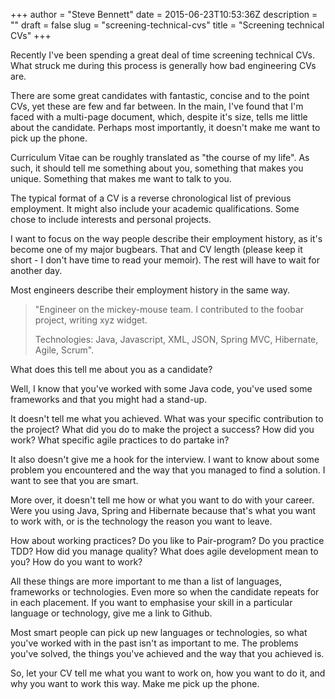 +++
author = "Steve Bennett"
date = 2015-06-23T10:53:36Z
description = ""
draft = false
slug = "screening-technical-cvs"
title = "Screening technical CVs"
+++

Recently I've been spending a great deal of time screening technical CVs. What struck me during this process is generally how bad engineering CVs are.

There are some great candidates with fantastic, concise and to the point CVs, yet these are few and far between. In the main, I've found that I'm faced with a multi-page document, which, despite it's size, tells me little about the candidate. Perhaps most importantly, it doesn't make me want to pick up the phone.

Curriculum Vitae can be roughly translated as "the course of my life". As such, it should tell me something about you, something that makes you unique. Something that makes me want to talk to you.

The typical format of a CV is a reverse chronological list of previous employment. It might also include your academic qualifications. Some chose to include interests and personal projects.

I want to focus on the way people describe their employment history, as it's become one of my major bugbears. That and CV length (please keep it short - I don't have time to read your memoir). The rest will have to wait for another day.

Most engineers describe their employment history in the same way.

> "Engineer on the mickey-mouse team. I contributed to the foobar project, writing xyz widget.
> 
> Technologies: Java, Javascript, XML, JSON, Spring MVC, Hibernate, Agile, Scrum".

What does this tell me about you as a candidate?

Well, I know that you've worked with some Java code, you've used some frameworks and that you might had a stand-up.

It doesn't tell me what you achieved. What was your specific contribution to the project? What did you do to make the project a success? How did you work? What specific agile practices to do partake in?

It also doesn't give me a hook for the interview. I want to know about some problem you encountered and the way that you managed to find a solution. I want to see that you are smart.

More over, it doesn't tell me how or what you want to do with your career. Were you using Java, Spring and Hibernate because that's what you want to work with, or is the technology the reason you want to leave.

How about working practices? Do you like to Pair-program? Do you practice TDD? How did you manage quality? What does agile development mean to you? How do you want to work?

All these things are more important to me than a list of languages, frameworks or technologies. Even more so when the candidate repeats for in each placement. If you want to emphasise your skill in a particular language or technology, give me a link to Github.

Most smart people can pick up new languages or technologies, so what you've worked with in the past isn't as important to me. The problems you've solved, the things you've achieved and the way that you achieved is.

So, let your CV tell me what you want to work on, how you want to do it, and why you want to work this way. Make me pick up the phone.
